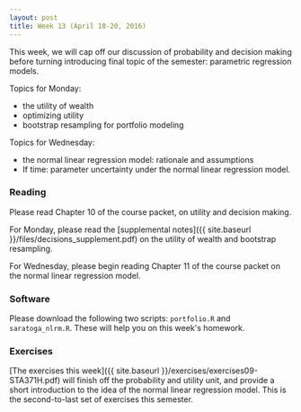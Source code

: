 ```yaml
---
layout: post
title: Week 13 (April 18-20, 2016)
---
```


This week, we will cap off our discussion of probability and decision making before turning introducing final topic of the semester: parametric regression models.  

Topics for Monday:   
- the utility of wealth  
- optimizing utility  
- bootstrap resampling for portfolio modeling  

Topics for Wednesday:  
- the normal linear regression model: rationale and assumptions   
- If time: parameter uncertainty under the normal linear regression model.  


### Reading

Please read Chapter 10 of the course packet, on utility and decision making.  

For Monday, please read the [supplemental notes]({{ site.baseurl }}/files/decisions_supplement.pdf) on the utility of wealth and bootstrap resampling.

For Wednesday, please begin reading Chapter 11 of the course packet on the normal linear regression model.  

### Software

Please download the following two scripts: `portfolio.R` and `saratoga_nlrm.R`.  These will help you on this week's homework. 

### Exercises

[The exercises this week]({{ site.baseurl }}/exercises/exercises09-STA371H.pdf) will finish off the probability and utility unit, and provide a short introduction to the idea of the normal linear regression model.  This is the second-to-last set of exercises this semester.  

